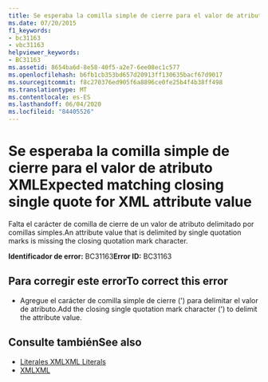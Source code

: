 ```yaml
---
title: Se esperaba la comilla simple de cierre para el valor de atributo XML
ms.date: 07/20/2015
f1_keywords:
- bc31163
- vbc31163
helpviewer_keywords:
- BC31163
ms.assetid: 8654ba6d-8e58-40f5-a2e7-6ee08ec1c577
ms.openlocfilehash: b6fb1cb353bd657d20913ff130635bacf67d9017
ms.sourcegitcommit: f8c270376ed905f6a8896ce0fe25b4f4b38ff498
ms.translationtype: MT
ms.contentlocale: es-ES
ms.lasthandoff: 06/04/2020
ms.locfileid: "84405526"
---
```

# <a name="expected-matching-closing-single-quote-for-xml-attribute-value"></a><span data-ttu-id="fc7dd-102">Se esperaba la comilla simple de cierre para el valor de atributo XML</span><span class="sxs-lookup"><span data-stu-id="fc7dd-102">Expected matching closing single quote for XML attribute value</span></span>
<span data-ttu-id="fc7dd-103">Falta el carácter de comilla de cierre de un valor de atributo delimitado por comillas simples.</span><span class="sxs-lookup"><span data-stu-id="fc7dd-103">An attribute value that is delimited by single quotation marks is missing the closing quotation mark character.</span></span>  
  
 <span data-ttu-id="fc7dd-104">**Identificador de error:** BC31163</span><span class="sxs-lookup"><span data-stu-id="fc7dd-104">**Error ID:** BC31163</span></span>  
  
## <a name="to-correct-this-error"></a><span data-ttu-id="fc7dd-105">Para corregir este error</span><span class="sxs-lookup"><span data-stu-id="fc7dd-105">To correct this error</span></span>  
  
- <span data-ttu-id="fc7dd-106">Agregue el carácter de comilla simple de cierre (') para delimitar el valor de atributo.</span><span class="sxs-lookup"><span data-stu-id="fc7dd-106">Add the closing single quotation mark character (') to delimit the attribute value.</span></span>  
  
## <a name="see-also"></a><span data-ttu-id="fc7dd-107">Consulte también</span><span class="sxs-lookup"><span data-stu-id="fc7dd-107">See also</span></span>

- [<span data-ttu-id="fc7dd-108">Literales XML</span><span class="sxs-lookup"><span data-stu-id="fc7dd-108">XML Literals</span></span>](../language-reference/xml-literals/index.md)
- [<span data-ttu-id="fc7dd-109">XML</span><span class="sxs-lookup"><span data-stu-id="fc7dd-109">XML</span></span>](../programming-guide/language-features/xml/index.md)
